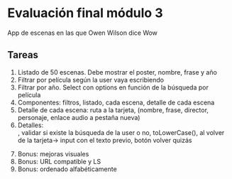 # Evaluación final módulo 3

App de escenas en las que Owen Wilson dice Wow

## Tareas

1. Listado de 50 escenas. Debe mostrar el poster, nombre, frase y año
2. Filtrar por película según la user vaya escribiendo
3. Filtrar por año. Select con options en función de la búsqueda por película
4. Componentes: filtros, listado, cada escena, detalle de cada escena
5. Detalle de cada escena: ruta a la tarjeta, (nombre, frase, director, personaje, enlace audio a pestaña nueva)
6. Detalles: <form>, validar si existe la búsqueda de la user o no, toLowerCase(), al volver de la tarjeta-> input con el texto previo, botón volver quizás
7. Bonus: mejoras visuales
8. Bonus: URL compatible y LS
9. Bonus: ordenado alfabéticamente